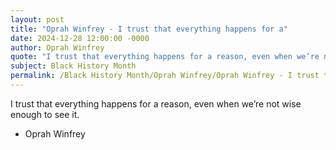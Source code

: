 ```yaml
---
layout: post
title: "Oprah Winfrey - I trust that everything happens for a"
date: 2024-12-28 12:00:00 -0000
author: Oprah Winfrey
quote: "I trust that everything happens for a reason, even when we’re not wise enough to see it."
subject: Black History Month
permalink: /Black History Month/Oprah Winfrey/Oprah Winfrey - I trust that everything happens for a
---
```


I trust that everything happens for a reason, even when we’re not wise enough to see it.

- Oprah Winfrey

